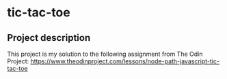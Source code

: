 # tic-tac-toe

## Project description
This project is my solution to the following assignment from The Odin Project:
https://www.theodinproject.com/lessons/node-path-javascript-tic-tac-toe